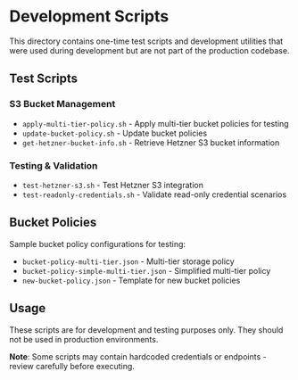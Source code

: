 # Development Scripts

This directory contains one-time test scripts and development utilities that were used during development but are not part of the production codebase.

## Test Scripts

### S3 Bucket Management
- `apply-multi-tier-policy.sh` - Apply multi-tier bucket policies for testing
- `update-bucket-policy.sh` - Update bucket policies
- `get-hetzner-bucket-info.sh` - Retrieve Hetzner S3 bucket information

### Testing & Validation
- `test-hetzner-s3.sh` - Test Hetzner S3 integration
- `test-readonly-credentials.sh` - Validate read-only credential scenarios

## Bucket Policies

Sample bucket policy configurations for testing:
- `bucket-policy-multi-tier.json` - Multi-tier storage policy
- `bucket-policy-simple-multi-tier.json` - Simplified multi-tier policy
- `new-bucket-policy.json` - Template for new bucket policies

## Usage

These scripts are for development and testing purposes only. They should not be used in production environments.

**Note**: Some scripts may contain hardcoded credentials or endpoints - review carefully before executing.
